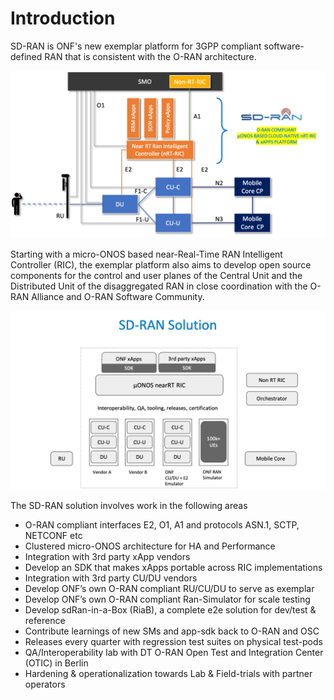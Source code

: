 <!--
SPDX-FileCopyrightText: 2019-present Open Networking Foundation <info@opennetworking.org>

SPDX-License-Identifier: Apache-2.0
-->

# Introduction

SD-RAN is ONF's new exemplar platform for 3GPP compliant software-defined RAN
that is consistent with the O-RAN architecture.

![O-RAN Architecture](_static/images/oran.png)

Starting with a micro-ONOS based near-Real-Time RAN Intelligent Controller
(RIC), the exemplar platform also aims to develop open source components for
the control and user planes of the Central Unit and the Distributed Unit of the
disaggregated RAN in close coordination with the O-RAN Alliance and O-RAN
Software Community.

![SD-RAN Solution](_static/images/sdran.png)

The SD-RAN solution involves work in the following areas

* O-RAN compliant interfaces E2, O1, A1 and protocols ASN.1, SCTP, NETCONF etc
* Clustered micro-ONOS architecture for HA and Performance
* Integration with 3rd party xApp vendors
* Develop an SDK that makes xApps portable across RIC implementations
* Integration with 3rd party CU/DU vendors
* Develop ONF’s own O-RAN compliant RU/CU/DU to serve as exemplar
* Develop ONF’s own O-RAN compliant Ran-Simulator for scale testing
* Develop sdRan-in-a-Box (RiaB), a complete e2e solution for dev/test & reference
* Contribute learnings of new SMs and app-sdk back to O-RAN and OSC
* Releases every quarter with regression test suites on physical test-pods
* QA/Interoperability lab with DT O-RAN Open Test and Integration Center (OTIC) in Berlin
* Hardening & operationalization towards Lab & Field-trials with partner operators
